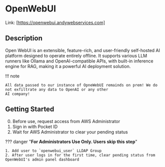 # OpenWebUI

Link: [https://openwebui.andywebservices.com]

## Description

Open WebUI is an extensible, feature-rich, and user-friendly self-hosted AI platform designed to operate entirely
offline. It supports various LLM runners like Ollama and OpenAI-compatible APIs, with built-in inference engine for RAG,
making it a powerful AI deployment solution.

!!! note

    All data passed to our instance of OpneWebUI remainds on prem! We do not exfiltrate any data to OpenAI or any other
    AI company!

## Getting Started

0. Before use, request access from AWS Administrator
1. Sign in with Pocket ID
2. Wait for AWS Administrator to clear your pending status

??? danger "**For Administrators Use Only. Users skip this step**"

    1. Add user to `openwebui_user` LLDAP Group
    2. After user logs in for the first time, clear pending status from OpenWebUI's admin panel dashboard
    